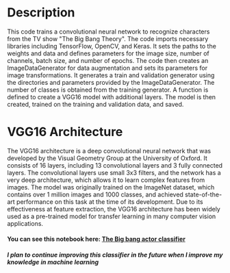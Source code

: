 # Description

This code trains a convolutional neural network to recognize characters from the TV show "The Big Bang Theory". The code imports necessary libraries including TensorFlow, OpenCV, and Keras. It sets the paths to the weights and data and defines parameters for the image size, number of channels, batch size, and number of epochs. The code then creates an ImageDataGenerator for data augmentation and sets its parameters for image transformations. It generates a train and validation generator using the directories and parameters provided by the ImageDataGenerator. The number of classes is obtained from the training generator. A function is defined to create a VGG16 model with additional layers. The model is then created, trained on the training and validation data, and saved.

# VGG16 Architecture

The VGG16 architecture is a deep convolutional neural network that was developed by the Visual Geometry Group at the University of Oxford. It consists of 16 layers, including 13 convolutional layers and 3 fully connected layers. The convolutional layers use small 3x3 filters, and the network has a very deep architecture, which allows it to learn complex features from images. The model was originally trained on the ImageNet dataset, which contains over 1 million images and 1000 classes, and achieved state-of-the-art performance on this task at the time of its development. Due to its effectiveness at feature extraction, the VGG16 architecture has been widely used as a pre-trained model for transfer learning in many computer vision applications.

#### You can see this notebook here: [The Big bang actor classifier](https://www.kaggle.com/mateusmos/the-big-bang-actor-classifier) 
##### I plan to continue improving this classifier in the future when I improve my knowledge in machine learning